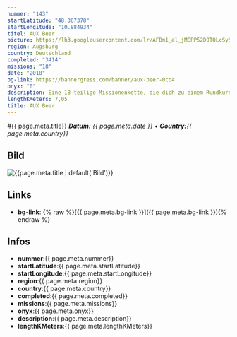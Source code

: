 ```yaml
---
nummer: "143"
startLatitude: "48.367378"
startLongitude: "10.884934"
titel: AUX Beer
picture: https://lh3.googleusercontent.com/lr/AFBm1_al_jMEPP52DOTQLcSy5_-2PiAwZlv-57orM6hPImyIuRKsEMRrSaw9qzYUUuwdjPtLj_osiZKH_2rlyyRj4yOVkoqG9EaQKRErHV4bKivMK01Nh6scZr5Wj_prrZ7VHCeSjvsS1lNWq07rYPQEuBZH5mLIIKpUsKnYJoHqa2XORImE5dnXVM2okSGis6WyW0FxN5ASgAA4NRk_erZiY_KUWKU9styDpYr-_CVAzJdVRoihxzwAs56x8S-DzzNAX87NAs7-jiOE4JZt28L7idNwdGAKdEr_W02aHo1pmfyW1A4fA97A612UfN73ttPc_mveb6J2tWE2qcdlEmmV8doBXH8K6-rXHTjowf1s1EUiQVa8_QjzDktsW1SaoBxm5c9xMFYU_jH4x4fiVgnS8E05sHH2OXrXTlo8wSO1MS11ekn83ajlKwCpriKvNOYb2Bc20Z8PmPce3NIer06z6_lU1ypc6WCJvuwBfOBoM_paE3QQhAaNdht8ZnqqCWQWx5dASsD_NJZEafz3qPPWsv-ZQkZVWDIGqwytfi377W5Z9arACGZl9CVB1O0OUcvNh_XnTxnPjSiO9yf8sLaKbYaOgMPRV4w6DeaY4EHh_jlzSL2LZDUe33s733sODV5dBpGhPYhOidwactmbG90YSJrFwMrJ4GvfdiXusc1LJgUyg4cTZ46N9MMz724gpEn4JeuxsXxVXLEjuTXp6ZFna0mBIXveBJaTDaDjXpfbax1T52ObSpuyaQcB0bw92RS8DXBYpxIS0Jj_A91xYdmjbjbLMqQ-xxqX0v-JJDmNa8rZ5fIcXkh7UpKRX99jgfJoNc_ZvCLvnhCVqI30i_MCoFHO31Y977RTC7fl
region: Augsburg
country: Deutschland
completed: "3414"
missions: "18"
date: "2018"
bg-link: https://bannergress.com/banner/aux-beer-0cc4
onyx: "0"
description: Eine 18-teilige Missionenkette, die dich zu einem Rundkurs in Augsburgs Stadtmitte einlädt.
lengthKMeters: 7,05
title: AUX Beer
---
```


#{{ page.meta.title}}
_**Datum:** {{ page.meta.date }} • **Country:**{{ page.meta.country}}_

## Bild
![{{page.meta.title | default('Bild')}}]({{page.meta.picture}})

## Links
- **bg-link**: {% raw %}[{{ page.meta.bg-link }}]({{ page.meta.bg-link }}){% endraw %}

## Infos
- **nummer**:{{ page.meta.nummer}}
- **startLatitude**:{{ page.meta.startLatitude}}
- **startLongitude**:{{ page.meta.startLongitude}}
- **region**:{{ page.meta.region}}
- **country**:{{ page.meta.country}}
- **completed**:{{ page.meta.completed}}
- **missions**:{{ page.meta.missions}}
- **onyx**:{{ page.meta.onyx}}
- **description**:{{ page.meta.description}}
- **lengthKMeters**:{{ page.meta.lengthKMeters}}

